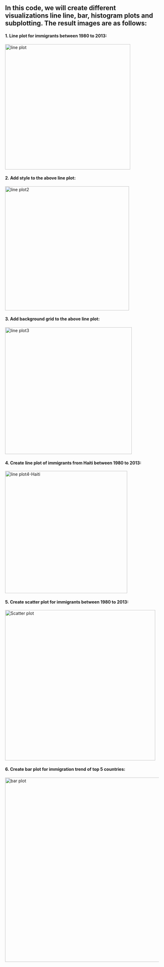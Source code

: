 ## In this code, we will create different visualizations line line, bar, histogram plots and subplotting. The result images are as follows:


#### 1. Line plot for immigrants between 1980 to 2013:
<img width="410" alt="line plot" src="https://github.com/user-attachments/assets/b69878f3-e2bd-48d8-ada1-bed074b42038">


#### 2. Add style to the above line plot:
<img width="406" alt="line plot2" src="https://github.com/user-attachments/assets/db050c78-6ffb-420a-8540-abab34856a9e">


#### 3. Add background grid to the above line plot:
<img width="415" alt="line plot3" src="https://github.com/user-attachments/assets/2bf9697e-5716-4451-87fa-f66f54f73de3">


#### 4. Create line plot of immigrants from Haiti between 1980 to 2013:
<img width="400" alt="line plot4-Haiti" src="https://github.com/user-attachments/assets/7501b586-5650-4cbb-afda-b8d916e229c2">


#### 5. Create scatter plot for immigrants between 1980 to 2013:
<img width="492" alt="Scatter plot" src="https://github.com/user-attachments/assets/5f48c528-7e4b-4982-9eeb-316e3d84c6ca">


#### 6. Create bar plot for immigration trend of top 5 countries:
<img width="603" alt="bar plot" src="https://github.com/user-attachments/assets/459e126c-5720-49eb-b416-deb9d2d25c0b">

